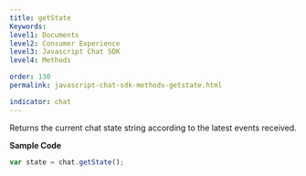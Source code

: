 ```yaml
---
title: getState
Keywords:
level1: Documents
level2: Consumer Experience
level3: Javascript Chat SDK
level4: Methods

order: 130
permalink: javascript-chat-sdk-methods-getstate.html

indicator: chat
---
```


Returns the current chat state string according to the latest events received.

**Sample Code**

```javascript
var state = chat.getState();
```

